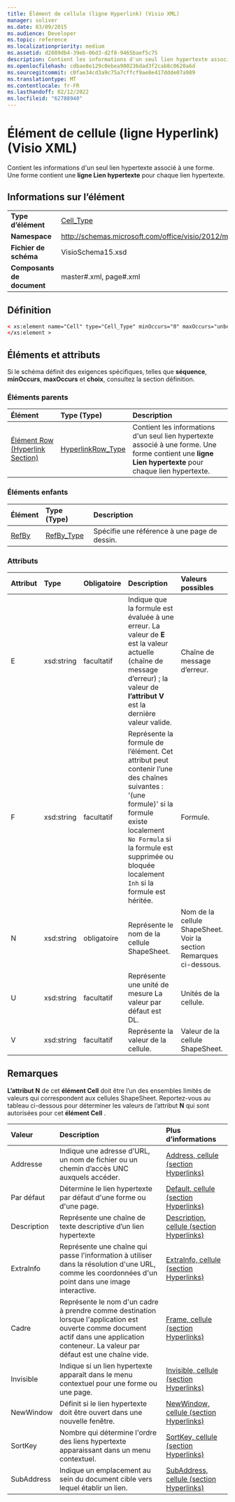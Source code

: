 ```yaml
---
title: Élément de cellule (ligne Hyperlink) (Visio XML)
manager: soliver
ms.date: 03/09/2015
ms.audience: Developer
ms.topic: reference
ms.localizationpriority: medium
ms.assetid: d2089db4-39eb-06d3-d2f8-9465baef5c75
description: Contient les informations d'un seul lien hypertexte associé à une forme. Une forme contient une ligne Hyperlink pour chaque lien hypertexte.
ms.openlocfilehash: cdbae8e129c0ebea980236dad3f2cab8c0620a6d
ms.sourcegitcommit: c0fae34cd3a9c75a7cffcf9ae8e417ddde07a989
ms.translationtype: MT
ms.contentlocale: fr-FR
ms.lasthandoff: 02/12/2022
ms.locfileid: "62788940"
---
```

# <a name="cell-element-hyperlink-row-visio-xml"></a>Élément de cellule (ligne Hyperlink) (Visio XML)

Contient les informations d'un seul lien hypertexte associé à une forme. Une forme contient une **ligne Lien hypertexte** pour chaque lien hypertexte. 
  
## <a name="element-information"></a>Informations sur l’élément

|||
|:-----|:-----|
|**Type d’élément** <br/> |[Cell_Type](cell_type-complextypevisio-xml.md) <br/> |
|**Namespace** <br/> |http://schemas.microsoft.com/office/visio/2012/main  <br/> |
|**Fichier de schéma** <br/> |VisioSchema15.xsd  <br/> |
|**Composants de document** <br/> |master#.xml, page#.xml  <br/> |
   
## <a name="definition"></a>Définition

```XML
< xs:element name="Cell" type="Cell_Type" minOccurs="0" maxOccurs="unbounded" >
</xs:element >
```

## <a name="elements-and-attributes"></a>Éléments et attributs

Si le schéma définit des exigences spécifiques, telles que **séquence**, **minOccurs**, **maxOccurs** et **choix**, consultez la section définition. 
  
### <a name="parent-elements"></a>Éléments parents

|**Élément**|**Type (Type)**|**Description**|
|:-----|:-----|:-----|
|[Élément Row (Hyperlink Section)](row-element-hyperlink-sectionvisio-xml.md) <br/> |[HyperlinkRow_Type](hyperlinkrow_type-complextypevisio-xml.md) <br/> |Contient les informations d'un seul lien hypertexte associé à une forme. Une forme contient une **ligne Lien hypertexte** pour chaque lien hypertexte. |
   
### <a name="child-elements"></a>Éléments enfants

|**Élément**|**Type (Type)**|**Description**|
|:-----|:-----|:-----|
|[RefBy](refby-element-cell_type-complextypevisio-xml.md) <br/> |[RefBy_Type](refby_type-complextypevisio-xml.md) <br/> |Spécifie une référence à une page de dessin. |
   
### <a name="attributes"></a>Attributs

|**Attribut**|**Type**|**Obligatoire**|**Description**|**Valeurs possibles**|
|:-----|:-----|:-----|:-----|:-----|
|E  <br/> |xsd:string  <br/> |facultatif  <br/> |Indique que la formule est évaluée à une erreur. La valeur de **E** est la valeur actuelle (chaîne de message d’erreur) ; la valeur de **l’attribut V** est la dernière valeur valide. |Chaîne de message d’erreur. |
|F  <br/> |xsd:string  <br/> |facultatif  <br/> | Représente la formule de l’élément. Cet attribut peut contenir l’une des chaînes suivantes :  <br/>  '(une formule)' si la formule existe localement  <br/>  `No Formula` si la formule est supprimée ou bloquée localement  <br/>  `Inh` si la formule est héritée. |Formule. |
|N  <br/> |xsd:string  <br/> |obligatoire  <br/> |Représente le nom de la cellule ShapeSheet. |Nom de la cellule ShapeSheet. Voir la section Remarques ci-dessous. |
|U  <br/> |xsd:string  <br/> |facultatif  <br/> |Représente une unité de mesure La valeur par défaut est DL. |Unités de la cellule. |
|V  <br/> |xsd:string  <br/> |facultatif  <br/> |Représente la valeur de la cellule. |Valeur de la cellule ShapeSheet. |
   
## <a name="remarks"></a>Remarques

**L’attribut N** de cet **élément Cell** doit être l’un des ensembles limités de valeurs qui correspondent aux cellules ShapeSheet. Reportez-vous au tableau ci-dessous pour déterminer les valeurs de l’attribut **N** qui sont autorisées pour cet **élément Cell** . 
  
|**Valeur**|**Description**|**Plus d’informations**|
|:-----|:-----|:-----|
|Addresse  <br/> |Indique une adresse d’URL, un nom de fichier ou un chemin d’accès UNC auxquels accéder. |[Address, cellule (section Hyperlinks)](address-cell-hyperlinks-section.md) <br/> |
|Par défaut  <br/> |Détermine le lien hypertexte par défaut d'une forme ou d'une page. |[Default, cellule (section Hyperlinks)](default-cell-hyperlinks-section.md) <br/> |
|Description  <br/> |Représente une chaîne de texte descriptive d’un lien hypertexte |[Description, cellule (section Hyperlinks)](description-cell-hyperlinks-section.md) <br/> |
|ExtraInfo  <br/> |Représente une chaîne qui passe l'information à utiliser dans la résolution d'une URL, comme les coordonnées d'un point dans une image interactive. |[ExtraInfo, cellule (section Hyperlinks)](extrainfo-cell-hyperlinks-section.md) <br/> |
|Cadre  <br/> |Représente le nom d'un cadre à prendre comme destination lorsque l'application est ouverte comme document actif dans une application conteneur. La valeur par défaut est une chaîne vide. |[Frame, cellule (section Hyperlinks)](frame-cell-hyperlinks-section.md) <br/> |
|Invisible  <br/> |Indique si un lien hypertexte apparaît dans le menu contextuel pour une forme ou une page. |[Invisible, cellule (section Hyperlinks)](invisible-cell-hyperlinks-section.md) <br/> |
|NewWindow  <br/> |Définit si le lien hypertexte doit être ouvert dans une nouvelle fenêtre. |[NewWindow, cellule (section Hyperlinks)](newwindow-cell-hyperlinks-section.md) <br/> |
|SortKey  <br/> |Nombre qui détermine l'ordre des liens hypertexte apparaissant dans un menu contextuel. |[SortKey, cellule (section Hyperlinks)](sortkey-cell-hyperlinks-section.md) <br/> |
|SubAddress  <br/> |Indique un emplacement au sein du document cible vers lequel établir un lien. |[SubAddress, cellule (section Hyperlinks)](subaddress-cell-hyperlinks-section.md) <br/> |
   

